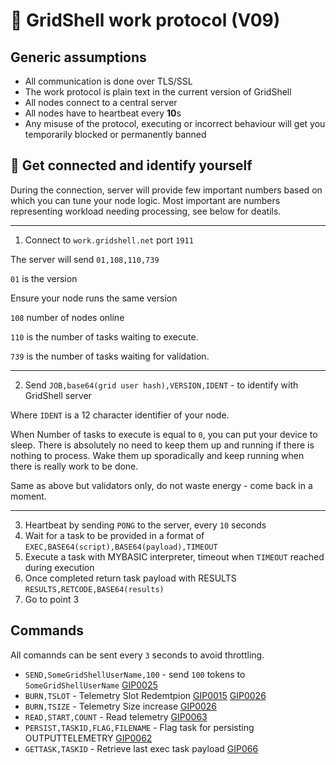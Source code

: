 # 🔡 GridShell work protocol (V09)



## Generic assumptions

- All communication is done over TLS/SSL
- The work protocol is plain text in the current version of GridShell 
- All nodes connect to a central server
- All nodes have to heartbeat every **10**s 
- Any misuse of the protocol, executing or incorrect behaviour will get you temporarily blocked or permanently banned
 
## :electric_plug: Get connected and identify yourself

During the connection, server will provide few important numbers based on which you can tune your node logic.
Most important are numbers representing workload needing processing, see below for deatils.

----

1. Connect to `work.gridshell.net` port `1911`

The server will send `01,108,110,739`

`01` is the version

Ensure your node runs the same version 

`108` number of nodes online 

`110` is the number of tasks waiting to execute.

`739` is the number of tasks waiting for validation.


----
2. Send `JOB,base64(grid user hash),VERSION,IDENT` - to identify with GridShell server
 
Where `IDENT` is a 12 character identifier of your node.

When Number of tasks to execute is equal to `0`, you can put your device to sleep.
There is absolutely no need to keep them up and running if there is nothing to process. Wake them up sporadically
and keep running when there is really work to be done.

Same as above but validators only, do not waste energy - come back in a moment.

----

3. Heartbeat by sending `PONG` to the server, every `10` seconds
4. Wait for a task to be provided in a format of
`EXEC,BASE64(script),BASE64(payload),TIMEOUT` 
5. Execute a task with MYBASIC interpreter, timeout when `TIMEOUT` reached during execution
6. Once completed return task payload with RESULTS 
`RESULTS,RETCODE,BASE64(results)` 
7. Go to point 3


## Commands

All comannds can be sent every `3` seconds to avoid throttling.

- `SEND,SomeGridShellUserName,100` - send `100` tokens to `SomeGridShellUserName` [GIP0025](https://github.com/invpe/GridShell/blob/main/Documentation/GIP/0025-SEND.md)
- `BURN,TSLOT` - Telemetry Slot Redemtpion [GIP0015](https://github.com/invpe/GridShell/blob/main/Documentation/GIP/0015-Shell2Telemetry.md) [GIP0026](https://github.com/invpe/GridShell/blob/main/Documentation/GIP/0026-BURN.md)
- `BURN,TSIZE` - Telemetry Size increase [GIP0026](https://github.com/invpe/GridShell/blob/main/Documentation/GIP/0026-BURN.md)
- `READ,START,COUNT` - Read telemetry [GIP0063](https://github.com/invpe/GridShell/blob/main/Documentation/GIP/0063-V9CommandREAD.md)
- `PERSIST,TASKID,FLAG,FILENAME` - Flag task for persisting OUTPUTTELEMETRY [GIP0062](https://github.com/invpe/GridShell/blob/main/Documentation/GIP/0062-V9Persist.md)
- `GETTASK,TASKID` - Retrieve last exec task payload [GIP066](https://github.com/invpe/GridShell/blob/main/Documentation/GIP/0066-V9CommandGetTask.md)
 
